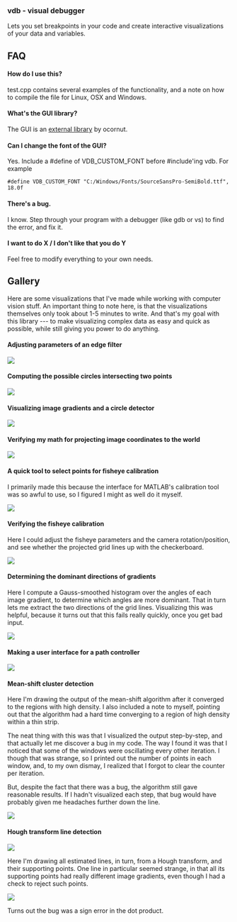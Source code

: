 ### vdb - visual debugger

Lets you set breakpoints in your code and create interactive visualizations of your data and variables.

FAQ
---

#### How do I use this?

test.cpp contains several examples of the functionality, and a note on how to compile the file for Linux, OSX and Windows.

#### What's the GUI library?

The GUI is an [external library](https://github.com/ocornut/imgui/) by ocornut.

#### Can I change the font of the GUI?

Yes. Include a #define of VDB_CUSTOM_FONT before #include'ing vdb. For example

```
#define VDB_CUSTOM_FONT "C:/Windows/Fonts/SourceSansPro-SemiBold.ttf", 18.0f
```

#### There's a bug.

I know. Step through your program with a debugger (like gdb or vs) to find the error, and fix it.

#### I want to do X / I don't like that you do Y

Feel free to modify everything to your own needs.

Gallery
-------

Here are some visualizations that I've made while working with computer vision stuff. An important thing to note here, is that the visualizations themselves only took about 1-5 minutes to write. And that's my goal with this library --- to make visualizing complex data as easy and quick as possible, while still giving you power to do anything.

#### Adjusting parameters of an edge filter
![](img/img1.png)

#### Computing the possible circles intersecting two points
![](img/img2.png)

#### Visualizing image gradients and a circle detector
![](img/img3.png)

#### Verifying my math for projecting image coordinates to the world
![](img/img4.png)

#### A quick tool to select points for fisheye calibration
I primarily made this because the interface for MATLAB's calibration tool was so awful to use, so I figured I might as well do it myself.

![](img/img5.png)

#### Verifying the fisheye calibration
Here I could adjust the fisheye parameters and the camera rotation/position, and see whether the projected grid lines up with the checkerboard.

![](img/img6.png)

#### Determining the dominant directions of gradients
Here I compute a Gauss-smoothed histogram over the angles of each image gradient, to determine which angles are more dominant. That in turn lets me extract the two directions of the grid lines. Visualizing this was helpful, because it turns out that this fails really quickly, once you get bad input.

![](img/img7.png)

#### Making a user interface for a path controller

![](img/img8.png)

#### Mean-shift cluster detection

Here I'm drawing the output of the mean-shift algorithm after it converged to the regions with high density. I also included a note to myself, pointing out that the algorithm had a hard time converging to a region of high density within a thin strip.

The neat thing with this was that I visualized the output step-by-step, and that actually let me discover a bug in my code. The way I found it was that I noticed that some of the windows were oscillating every other iteration. I though that was strange, so I printed out the number of points in each window, and, to my own dismay, I realized that I forgot to clear the counter per iteration.

But, despite the fact that there was a bug, the algorithm still gave reasonable results. If I hadn't visualized each step, that bug would have probably given me headaches further down the line.

![](img/img9.png)

#### Hough transform line detection

![](img/img14.png)

Here I'm drawing all estimated lines, in turn, from a Hough transform, and their supporting points. One line in particular seemed strange, in that all its supporting points had really different image gradients, even though I had a check to reject such points.

![](img/img13.png)

Turns out the bug was a sign error in the dot product.
